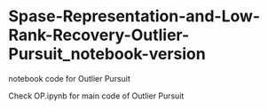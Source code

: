 # Spase-Representation-and-Low-Rank-Recovery-Outlier-Pursuit_notebook-version
notebook code for Outlier Pursuit

Check OP.ipynb for main code of Outlier Pursuit
